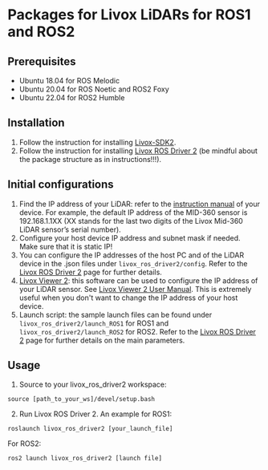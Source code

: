 # Packages for Livox LiDARs for ROS1 and ROS2
## Prerequisites
-   Ubuntu 18.04 for ROS Melodic
-   Ubuntu 20.04 for ROS Noetic and ROS2 Foxy
-   Ubuntu 22.04 for ROS2 Humble
## Installation
1. Follow the instruction for installing [Livox-SDK2](https://github.com/Livox-SDK/Livox-SDK2).
2. Follow the instruction for installing [Livox ROS Driver 2](https://github.com/Livox-SDK/livox_ros_driver2) (be mindful about the package structure as in instructions!!!).

## Initial configurations
1. Find the IP address of your LiDAR: refer to the [instruction manual](https://www.livoxtech.com/downloads) of your device. For example, the default IP address of the MID-360 sensor is 192.168.1.1XX (XX stands for the last two digits of the Livox Mid-360 LiDAR sensor’s serial number).
2. Configure your host device IP address and subnet mask if needed. Make sure that it is static IP!
3. You can configure the IP addresses of the host PC and of the LiDAR device in the .json files under `livox_ros_driver2/config`. Refer to the [Livox ROS Driver 2](https://github.com/Livox-SDK/livox_ros_driver2) page for further details.
4. [Livox Viewer 2](https://www.livoxtech.com/downloads): this software can be used to configure the IP address of your LiDAR sensor. See [Livox Viewer 2 User Manual](https://terra-1-g.djicdn.com/65c028cd298f4669a7f0e40e50ba1131/Mid360/Livox_Viewer_2_User_Manual_EN_v1.2.pdf). This is extremely useful when you don't want to change the IP address of your host device. 
5. Launch script: the sample launch files can be found under `livox_ros_driver2/launch_ROS1` for ROS1 and `livox_ros_driver2/launch_ROS2` for ROS2. Refer to the [Livox ROS Driver 2](https://github.com/Livox-SDK/livox_ros_driver2) page for further details on the main parameters.
## Usage
1. Source to your livox_ros_driver2 workspace:
```
source [path_to_your_ws]/devel/setup.bash
```
2. Run Livox ROS Driver 2. An example for ROS1:
```
roslaunch livox_ros_driver2 [your_launch_file]
```
For ROS2:
```
ros2 launch livox_ros_driver2 [launch file]
```
